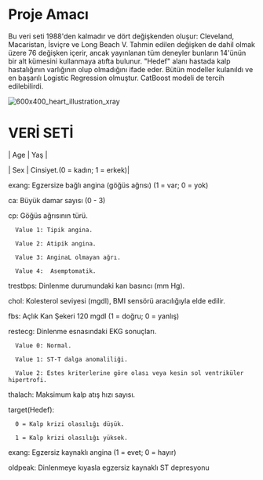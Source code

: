 # Proje Amacı 

Bu veri seti 1988'den kalmadır ve dört değişkenden oluşur: Cleveland, Macaristan, İsviçre ve Long Beach V. Tahmin edilen değişken de dahil olmak üzere 76 değişken içerir, ancak yayınlanan tüm deneyler bunların 14'ünün bir alt kümesini kullanmaya atıfta bulunur. "Hedef" alanı hastada kalp hastalığının varlığının olup olmadığını ifade eder. Bütün modeller kulanıldı ve en başarılı Logistic Regression olmuştur. CatBoost modeli de tercih edilebilirdi.

![600x400_heart_illustration_xray](https://github.com/user-attachments/assets/fd54e8dd-348e-48f4-9721-009f8118c6a7)


# VERİ SETİ

| Age | Yaş |

| Sex | Cinsiyet.(0 = kadın; 1 = erkek)|

exang: Egzersize bağlı angina (göğüs ağrısı) (1 = var; 0 = yok)

ca: Büyük damar sayısı (0 - 3)

cp: Göğüs ağrısının türü. 

      Value 1: Tipik angina.

      Value 2: Atipik angina.

      Value 3: AnginaL olmayan ağrı.
      
      Value 4:  Asemptomatik.

trestbps: Dinlenme durumundaki kan basıncı (mm Hg).

chol: Kolesterol seviyesi (mgdl), BMI sensörü aracılığıyla elde edilir.

fbs: Açlık Kan Şekeri  120 mgdl (1 = doğru; 0 = yanlış)

restecg: Dinlenme esnasındaki EKG sonuçları.

      Value 0: Normal.

      Value 1: ST-T dalga anomaliliği.

      Value 2: Estes kriterlerine göre olası veya kesin sol ventriküler hipertrofi.

thalach: Maksimum kalp atış hızı sayısı.

target(Hedef):  

      0 = Kalp krizi olasılığı düşük.

      1 = Kalp krizi olasılığı yüksek.

exang: Egzersiz kaynaklı angina (1 = evet; 0 = hayır)

oldpeak: Dinlenmeye kıyasla egzersiz kaynaklı ST depresyonu
